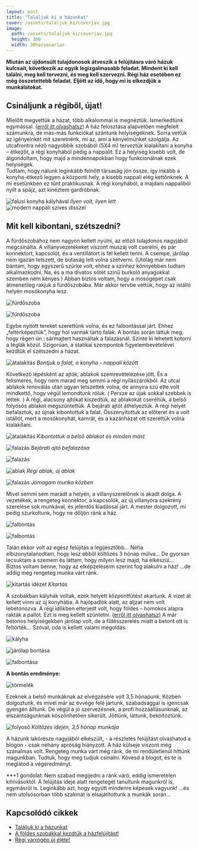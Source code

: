 ```yaml
---
layout: post
title: "Találjuk ki a házunkat"
cover: /assets/talaljuk_ki/coverjav.jpg
image:
  path: /assets/talaljuk_ki/coverjav.jpg
  height: 300
  width: 30hazvasarlas
---
```


**Miután az újdonsült tulajdonosok átveszik a felújításra váró házuk kulcsait, következik az egyik legizgalmasabb feladat. Mindent ki kell találni, meg kell tervezni, és meg kell szervezni. Régi ház esetében ez még összetettebb feladat. Eljött az idő, hogy mi is elkezdjük a munkálatokat.**

## Csináljunk a régiből, újat! 

Mielőtt megvettük a házat, több alkalommal is megnéztük. Ismerkedtünk egymással. ([erről itt olvashatsz](/2019-02-09/hazvasarlas)) A ház felosztása alapvetően megfelelt számunkra, de más-más funkciókat szántunk helyiségeknek. 
Sorra vettük az igényeinket mit szeretnénk, mi az, ami a kényelmünket szolgálja. Az utcafrontra néző nagyobbik szobából (5X4 m) terveztük kialakítani a konyha – étkezőt, a régi konyhából pedig a nappalit. Ez a helyiség kisebb volt, de átgondoltam, hogy majd a mindennapokban hogy funkcionálnak ezek helyiségek.  
Tudtam, hogy nálunk leginkább felnőtt társaság jön össze, így inkább a konyha-étkező legyen a központi hely, a kisebb nappali elég kettőnknek. 
A mi esetünkben ez tűnt praktikusnak. A régi konyhából, a majdani nappaliból nyílt a spájz, azt kinéztem gardróbnak.

![falusi konyha kályhával](/assets/talaljuk_ki/1jav.jpg)
_Ilyen volt, ilyen lett_
![modern nappali szives dísszel](/assets/talaljuk_ki/2jav.jpg)


  




## Mit kell kibontani, szétszedni? 

A fürdőszobához nem nagyon kellett nyúlni, az előző tulajdonos nagyjából megcsinálta. A villanyvezetékeket viszont muszáj volt cserélni, és pár konnektort, kapcsolót, és a ventillátort is fel kellett tenni.  A csempe, járólap nem igazán tetszett, de butaság lett volna szétverni. (Utólag már nem bántam, hogy egyszerű szürke volt, ehhez a színhez könnyebben tudtam alkalmazkodni. Na, és a ma divatos sötét színű burkoló anyagokkal szemben nem kényes ) Abban biztos voltam, hogy a mosógépet csak átmenetileg rakjuk a fürdőszobába. Már akkor tervbe vettük, hogy az istálló helyén mosókonyha lesz.

![fürdőszoba](/assets/talaljuk_ki/3jav.jpg)

![fürdőszoba](/assets/talaljuk_ki/4jav.jpg) 


Egybe nyitott tereket szerettünk volna, és ez falbontással járt. Ehhez „feltérképeztük”, hogy hol vannak tartó falak. A bontás során láttuk meg, hogy régen ún.: sármajtert használtak a falazásnál. Szinte ki lehetett kotorni a téglák közül. Szigorúan, a statikai szempontok figyelembevételével kezdtük el szétszedni a házat.

![átalakítás](/assets/talaljuk_ki/5jav.jpg)
_Bontjuk a falat, a konyha - nappali között_

 



Következő lépésként az ajtók, ablakok szemrevételezése jött. És a felismerés, hogy nem marad meg semmi a régi nyílászárókból. Az utcai ablakok renoválás után ugyan tetszettek volna, de annyira szú ette volt mindkettő, hogy végül lemondtunk róluk. ( Persze az újak sokkal szebbek is lettek. )
A régi, alacsony ajtókat kiszedtük, az ablakokat cseréltük, a belső folyosós ablakot megszüntettük. A bejárati ajtót áthelyeztük. A régi helyét befalaztuk, az újnak kibontottuk a falat. Összenyitottuk az előteret és a volt istállót, mert a mosókonyhát, kamrát, és a kazánházat ott szerettük volna kialakítani.




![átalakítás](/assets/talaljuk_ki/6jav.jpg)
_Kibontottuk a belső ablakot és minden mást_

![falazás](/assets/talaljuk_ki/8jav.jpg)
_Bejárati ajtó befalazása_

![falazás](/assets/talaljuk_ki/10jav.jpg)

![ablak](/assets/talaljuk_ki/12jav.jpg)
_Régi ablak, új ablak_
 
![falazás](/assets/talaljuk_ki/9.jpg) 
_Jómagam munka közben_
  


  

Mivel semmi sem maradt a helyén, a villanyszerelőnek is akadt dolga. A vezetékek, a rengeteg konnektor, a kapcsolók, az új villanyóra szekrény szerelése sok munkával, és jelentős kiadással járt. A mester dolgozott, mi pedig szurkoltunk, hogy ne dőljön ránk a ház.  

![falbontás](/assets/talaljuk_ki/13jav.jpg)

![falbontás](/assets/talaljuk_ki/14jav.jpg)


Talán ekkor volt az egész felújítás a legijesztőbb... Néha elbizonytalanodtam, hogy lesz ebből költözés 3 hónap múlva... De gyorsan lecsuktam a szemem és láttam, hogy milyen lesz majd, ha elkészül...  
Biztos voltam benne, hogy az elképzeléseim szerint fog alakulni a ház!
...de addig még rengeteg munka várt ránk. 

![kitartás idézet](/assets/talaljuk_ki/kitartas.jpg)
_Kitartás_



A szobákban kályhák voltak, ezek helyett központfűtést akartunk. A vizet át kellett vinni az új konyhába. A hajópadlók alatt, az aljzat nem volt lebetonozva. A régi időkben elterjedt volt, hogy földes – homokos alapra rakták a pallót. Ezt is meg kellett szüntetni. ([erről itt olvashatsz](/2019-02-12/szobabetonozas))  A már betonos helyiségekben járólap volt, de a fűtésszerelés miatt a betont ott is feltörték… Szóval, oda is kellett valami megoldás.

![kályha](/assets/talaljuk_ki/15jav.jpg)

![járólap bontása](/assets/talaljuk_ki/16jav.jpg)

![falbontása](/assets/talaljuk_ki/17jav.jpg)


 **A bontás eredménye:** 
 
 
 ![törmelék](/assets/talaljuk_ki/18jav.jpg)

Ezeknek a belső munkáknak az elvégzésére volt 3,5 hónapunk. Közben dolgoztunk, és mivel már az évvége felé jártunk, szabadsággal is igencsak gyengén álltunk. De végül a jó szervezésnek, a profi hozzáállásunknak, az elszántságunknak köszönhetően sikerült. 
Jöttünk, láttunk, beköltöztünk. 

![folyosó](/assets/talaljuk_ki/19jav.jpg)
_Költözés idején, 3,5 hónap munkája_
 

A házunk lakórésze nagyjából elkészült, - a részletes felújítást olvashatod a blogon - csak néhány apróság hiányzott. A ház külseje viszont még szánalmas volt. Rengeteg munka várt még ránk, de mi rendületlenül hittünk magunkban. Tudtuk, hogy meg tudjuk csinálni.
Kövesd a blogot, és te is meglátod a végeredményt.

**+1 gondolat: Nem szabad megijedni a ránk váró, eddig ismeretelen kihívásoktól. A felújítás ideje alatt rengeteget tanultunk magunkról is, egymásról is. Leginkább azt, hogy együtt mindenre képesek vagyunk! ...és nem utolsósorban több szakmát is elsajátítottunk a munkák során...

## Kapcsolódó cikkek

* [Találjuk ki a házunkat](2019-02-11/találjuk_ki)
* [A földes szobákkal kezdtük a házfelújítást!](2019-02-12/szobabetonozas)
* [Régi varrógép új élete!](2019-02-12/varrogepasztal)



